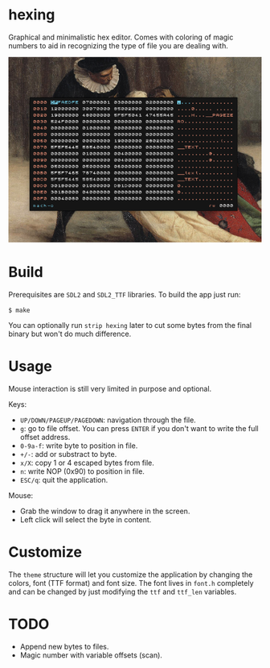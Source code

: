 # hexing
Graphical and minimalistic hex editor. Comes with coloring of magic numbers to
aid in recognizing the type of file you are dealing with.


<p align="center">
  <img src="screenshot.png">
</p>

Build
=====
Prerequisites are `SDL2` and `SDL2_TTF` libraries. To build the app just run:
```
$ make
```
You can optionally run `strip hexing` later to cut some bytes from the final
binary but won't do much difference.

Usage
=====
Mouse interaction is still very limited in purpose and optional.

Keys:
 * `UP/DOWN/PAGEUP/PAGEDOWN`: navigation through the file.
 * `g`: go to file offset. You can press `ENTER` if you don't want to write the
    full offset address.
 * `0-9a-f`: write byte to position in file.
 * `+/-`: add or substract to byte.
 * `x/X`: copy 1 or 4 escaped bytes from file.
 * `n`: write NOP (0x90) to position in file.
 * `ESC/q`: quit the application.

Mouse:
 * Grab the window to drag it anywhere in the screen.
 * Left click will select the byte in content.

Customize
=========
The `theme` structure will let you customize the application by changing the
colors, font (TTF format) and font size. The font lives in `font.h` completely
and can be changed by just modifying the `ttf` and `ttf_len` variables.

TODO
====
 * Append new bytes to files.
 * Magic number with variable offsets (scan).

